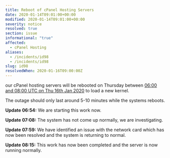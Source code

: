 ```yaml
---
title: Reboot of cPanel Hosting Servers
date: 2020-01-14T09:01:00+00:00
modified: 2020-01-14T09:01:00+00:00
severity: notice
resolved: true
section: issue
informational: "true"
affected:
  - cPanel Hosting
aliases:
  - /incidents/id98
  - /incidents/id98
slug: id98
resolvedWhen: 2020-01-16T09:00:00Z
---
```


our cPanel hosting servers will be rebooted on Thursday between [06:00 and 08:00 UTC on Thu 16th Jan 2020](https://www.timeanddate.com/worldclock/fixedtime.html?iso=20200116T06&ah=2) to load a new kernel.

The outage should only last around 5-10 minutes while the systems reboots.

**Update 06:54:** We are starting this work now.

**Update 07:08:** The system has not come up normally, we are investigating.

**Update 07:59:** We have identified an issue with the network card which has now been resolved and the system is returning to normal.

**Update 08:15:** This work has now been completed and the server is now running normally.


